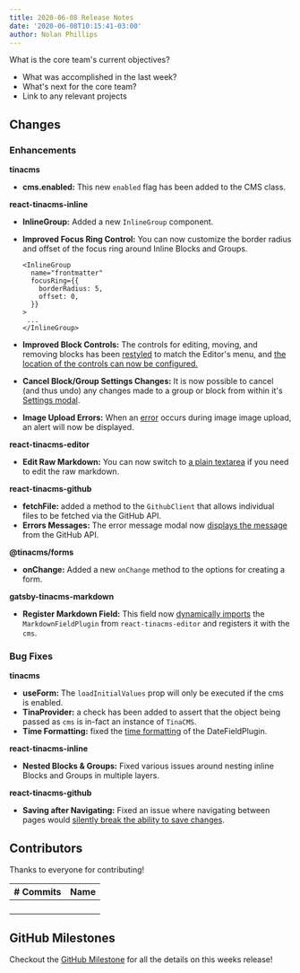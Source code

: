 ```yaml
---
title: 2020-06-08 Release Notes
date: '2020-06-08T10:15:41-03:00'
author: Nolan Phillips
---
```

What is the core team's current objectives?

* What was accomplished in the last week?
* What's next for the core team?
* Link to any relevant projects

## Changes

### Enhancements

**tinacms**

* **cms.enabled:** This new `enabled` flag has been added to the CMS class. 

**react-tinacms-inline**

* **InlineGroup:** Added a new `InlineGroup` component.
* **Improved Focus Ring Control:** You can now customize the border radius and offset of the focus ring around Inline Blocks and Groups. 

  ```tsx
  <InlineGroup
    name="frontmatter"
    focusRing={{
      borderRadius: 5,
      offset: 0,
    }}
  >
   ...
  </InlineGroup> 
  ```
* **Improved Block Controls:** The controls for editing, moving, and removing blocks has been [restyled](https://github.com/tinacms/tinacms/pull/1203) to match the Editor's menu, and [the location of the controls can now be configured.](https://github.com/tinacms/tinacms/pull/1210)
* **Cancel Block/Group Settings Changes:** It is now possible to cancel (and thus undo) any changes made to a group or block from within it's [Settings modal](https://github.com/tinacms/tinacms/pull/1204).
* **Image Upload Errors:** When an [error](https://github.com/tinacms/tinacms/pull/1173) occurs during image image upload, an alert will now be displayed.

**react-tinacms-editor**

* **Edit Raw Markdown:** You can now switch to [a plain textarea](https://github.com/tinacms/tinacms/issues/626) if you need to edit the raw markdown. 

**react-tinacms-github**

* **fetchFile:** added a method to the `GithubClient` that allows individual files to be fetched via the GitHub API.
* **Errors Messages:** The error message modal now [displays the message](https://github.com/tinacms/tinacms/pull/1183) from the GitHub API. 

**@tinacms/forms**

* **onChange:** Added a new `onChange` method to the options for creating a form. 

**gatsby-tinacms-markdown**

* **Register Markdown Field:** This field now [dynamically imports](https://github.com/tinacms/tinacms/pull/1175) the `MarkdownFieldPlugin` from `react-tinacms-editor` and registers it with the `cms`.

### Bug Fixes

**tinacms**

* **useForm:** The `loadInitialValues` prop will only be executed if the cms is enabled. 
* **TinaProvider:** a check has been added to assert that the object being passed as `cms` is in-fact an instance of `TinaCMS`.
* **Time Formatting:** fixed the [time formatting](https://github.com/tinacms/tinacms/pull/1150) of the DateFieldPlugin.

**react-tinacms-inline**

* **Nested Blocks & Groups:** Fixed various issues around nesting inline Blocks and Groups in multiple layers.

**react-tinacms-github**

* **Saving after Navigating:** Fixed an issue where navigating between pages would [silently break the ability to save changes]().

## Contributors

Thanks to everyone for contributing!

| # Commits | Name |
| --- | --- |
|  |  |
|  |  |
|  |  |
|  |  |

## GitHub Milestones

Checkout the [GitHub Milestone](https://github.com/tinacms/tinacms/milestone/1?closed=1) for all the details on this weeks release!